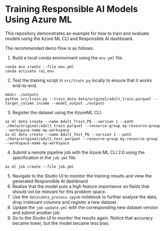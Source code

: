 # Training Responsible AI Models Using Azure ML

This repository demonstrates an example for how to train and evaluate models using the Azure ML CLI and Responsible AI dashboard.

The recommended demo flow is as follows:

1. Build a local conda environment using the `env.yml` file.
```
conda env create --file env.yml
conda activate rai_env
```
2. Test the training script in `src/train.py` locally to ensure that it works end-to-end.
```
mkdir ./outputs
python src/train.py --train_data data/original/adult_train.parquet --target_column income --model_output ./outputs
```
3. Register the dataset using the AzureML CLI.
```
az ml data create --name Adult_Train_PQ --version 1 --path ./data/original/adult_train.parquet --resource-group my-resource-group --workspace-name my-workspace
az ml data create --name Adult_Test_PQ --version 1 --path ./data/original/adult_test.parquet --resource-group my-resource-group --workspace-name my-workspace
```
4. Submit a remote pipeline job with the Azure ML CLI 2.0 using the specification in the `job.yml` file.
```
az ml job create --file job.yml
```
5. Navigate to the Studio UI to monitor the training results and view the generated Responsible AI dashboard
6. Realize that the model puts a high feature importance on fields that should not be relevant for this problem space.
7. Use the `data\data_process.ipynb` notebook to further analyze the data, drop irrelevant columns and register a new dataset.
8. Update the `job-update.yml` with the corresponding new dataset version and submit another job.
9. Go to the Studio UI to monitor the results again. Notice that accuracy became lower, but the model became less bias.
